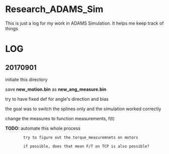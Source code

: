 # Research_ADAMS_Sim
This is just a log for my work in ADAMS Simulation. It helps me keep track of things

# LOG
## 20170901 
initiate this directory

save **new_motion.bin** as **new_ang_measure.bin**

try to have fixed def for angle's direction and bias 

the goal was to switch the splines only and the simulation worked correctly

change the measures to function measurements, f(t)

**TODO:** 	automate this whole process

			try to figure out the torque_measuremnets on motors

			if possible, does that mean F/T on TCP is also possible?

